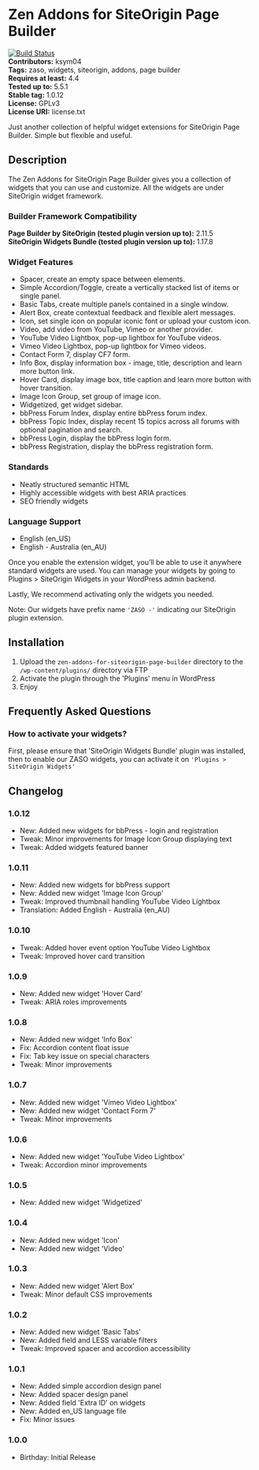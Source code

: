 # Zen Addons for SiteOrigin Page Builder #

[![Build Status](https://travis-ci.org/KSym04/zen-addons-for-siteorigin-page-builder.svg?branch=master)](https://travis-ci.org/KSym04/zen-addons-for-siteorigin-page-builder)  
**Contributors:** ksym04  
**Tags:** zaso, widgets, siteorigin, addons, page builder  
**Requires at least:** 4.4  
**Tested up to:** 5.5.1  
**Stable tag:** 1.0.12  
**License:** GPLv3  
**License URI:** license.txt  

Just another collection of helpful widget extensions for SiteOrigin Page Builder. Simple but flexible and useful.

## Description ##

The Zen Addons for SiteOrigin Page Builder gives you a collection of widgets that you can use and customize. All the widgets are under SiteOrigin widget framework.

### Builder Framework Compatibility ###

**Page Builder by SiteOrigin (tested plugin version up to):** 2.11.5  
**SiteOrigin Widgets Bundle (tested plugin version up to):** 1.17.8  

### Widget Features ###

* Spacer, create an empty space between elements.
* Simple Accordion/Toggle, create a vertically stacked list of items or single panel.
* Basic Tabs, create multiple panels contained in a single window.
* Alert Box, create contextual feedback and flexible alert messages.
* Icon, set single icon on popular iconic font or upload your custom icon.
* Video, add video from YouTube, Vimeo or another provider.
* YouTube Video Lightbox, pop-up lightbox for YouTube videos.
* Vimeo Video Lightbox, pop-up lightbox for Vimeo videos.
* Contact Form 7, display CF7 form.
* Info Box, display information box - image, title, description and learn more button link.
* Hover Card, display image box, title caption and learn more button with hover transition.
* Image Icon Group, set group of image icon.
* Widgetized, get widget sidebar.
* bbPress Forum Index, display entire bbPress forum index.
* bbPress Topic Index, display recent 15 topics across all forums with optional pagination and search.
* bbPress Login, display the bbPress login form.
* bbPress Registration, display the bbPress registration form.

### Standards ###

* Neatly structured semantic HTML
* Highly accessible widgets with best ARIA practices
* SEO friendly widgets

### Language Support ###

* English (en_US)
* English - Australia (en_AU)

Once you enable the extension widget, you’ll be able to use it anywhere standard widgets are used. You can manage your widgets by going to Plugins > SiteOrigin Widgets in your WordPress admin backend.

Lastly, We recommend activating only the widgets you needed.

Note: Our widgets have prefix name `'ZASO -'` indicating our SiteOrigin plugin extension.

## Installation ##

1. Upload the `zen-addons-for-siteorigin-page-builder` directory to the `/wp-content/plugins/` directory via FTP
2. Activate the plugin through the 'Plugins' menu in WordPress
3. Enjoy

## Frequently Asked Questions ##

### How to activate your widgets? ###

First, please ensure that 'SiteOrigin Widgets Bundle' plugin was installed, then to enable our ZASO widgets, you can activate it on `'Plugins > SiteOrigin Widgets'`

## Changelog ##

### 1.0.12 ###

* New: Added new widgets for bbPress - login and registration
* Tweak: Minor improvements for Image Icon Group displaying text
* Tweak: Added widgets featured banner

### 1.0.11 ###

* New: Added new widgets for bbPress support
* New: Added new widget 'Image Icon Group'
* Tweak: Improved thumbnail handling YouTube Video Lightbox
* Translation: Added English - Australia (en_AU)

### 1.0.10 ###

* Tweak: Added hover event option YouTube Video Lightbox
* Tweak: Improved hover card transition

### 1.0.9 ###

* New: Added new widget 'Hover Card'
* Tweak: ARIA roles improvements

### 1.0.8 ###

* New: Added new widget 'Info Box'
* Fix: Accordion content float issue
* Fix: Tab key issue on special characters
* Tweak: Minor improvements

### 1.0.7 ###

* New: Added new widget 'Vimeo Video Lightbox'
* New: Added new widget 'Contact Form 7'
* Tweak: Minor improvements

### 1.0.6 ###

* New: Added new widget 'YouTube Video Lightbox'
* Tweak: Accordion minor improvements

### 1.0.5 ###

* New: Added new widget 'Widgetized'

### 1.0.4 ###

* New: Added new widget 'Icon'
* New: Added new widget 'Video'

### 1.0.3 ###

* New: Added new widget 'Alert Box'
* Tweak: Minor default CSS improvements

### 1.0.2 ###

* New: Added new widget 'Basic Tabs'
* New: Added field and LESS variable filters
* Tweak: Improved spacer and accordion accessibility

### 1.0.1 ###

* New: Added simple accordion design panel
* New: Added spacer design panel
* New: Added field 'Extra ID' on widgets
* New: Added en_US language file
* Fix: Minor issues

### 1.0.0 ###

* Birthday: Initial Release

